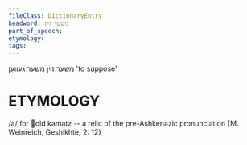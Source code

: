 ```yaml
---
fileClass: DictionaryEntry
headword: משער זײַן
part_of_speech: 
etymology: 
tags: 
---
```

משער זײַן
משער געווען
'to suppose'

ETYMOLOGY
===========
/a/ for old kamatz -- a relic of the pre-Ashkenazic pronunciation {M. Weinreich, Geshikhte, 2: 12}
